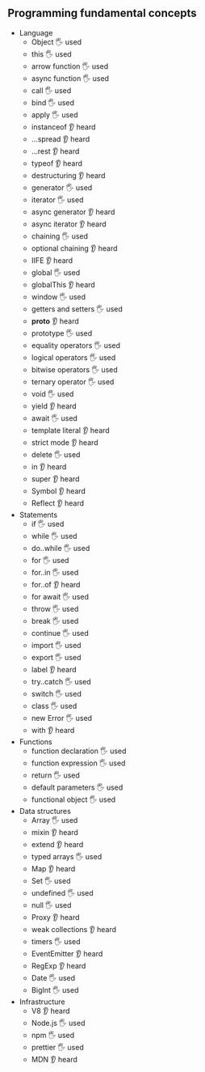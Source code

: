 ## Programming fundamental concepts

- Language
  - Object 🖐️ used
  - this 🖐️ used
  - arrow function 🖐️ used
  - async function 🖐️ used
  - call 🖐️ used
  - bind 🖐️ used
  - apply 🖐️ used
  - instanceof 👂 heard
  - ...spread 👂 heard
  - ...rest 👂 heard
  - typeof 👂 heard
  - destructuring 👂 heard
  - generator 🖐️ used
  - iterator 🖐️ used
  - async generator 👂 heard
  - async iterator 👂 heard
  - chaining 🖐️ used
  - optional chaining 👂 heard
  - IIFE 👂 heard
  - global 🖐️ used
  - globalThis 👂 heard
  - window 🖐️ used
  - getters and setters 🖐️ used
  - __proto__ 👂 heard
  - prototype 🖐️ used
  - equality operators 🖐️ used
  - logical operators 🖐️ used
  - bitwise operators 🖐️ used
  - ternary operator 🖐️ used
  - void 🖐️ used
  - yield 👂 heard
  - await 🖐️ used
  - template literal 👂 heard
  - strict mode 👂 heard
  - delete 🖐️ used
  - in 👂 heard
  - super 👂 heard
  - Symbol 👂 heard
  - Reflect 👂 heard
- Statements
  - if 🖐️ used
  - while 🖐️ used
  - do..while 🖐️ used
  - for 🖐️ used
  - for..in 🖐️ used
  - for..of 👂 heard
  - for await 🖐️ used
  - throw 🖐️ used
  - break 🖐️ used
  - continue 🖐️ used
  - import 🖐️ used
  - export 🖐️ used
  - label 👂 heard
  - try..catch 🖐️ used
  - switch 🖐️ used
  - class 🖐️ used
  - new Error 🖐️ used
  - with 👂 heard
- Functions
  - function declaration  🖐️ used
  - function expression 🖐️ used
  - return 🖐️ used
  - default parameters 🖐️ used
  - functional object 🖐️ used
- Data structures
  - Array 🖐️ used
  - mixin 👂 heard
  - extend 👂 heard
  - typed arrays 🖐️ used
  - Map 👂 heard
  - Set 🖐️ used
  - undefined 🖐️ used
  - null 🖐️ used
  - Proxy 👂 heard
  - weak collections 👂 heard
  - timers 🖐️ used
  - EventEmitter 👂 heard
  - RegExp 👂 heard
  - Date 🖐️ used
  - BigInt 🖐️ used
- Infrastructure
  - V8  👂 heard
  - Node.js 🖐️ used
  - npm 🖐️ used 
  - prettier 🖐️ used
  - MDN  👂 heard
